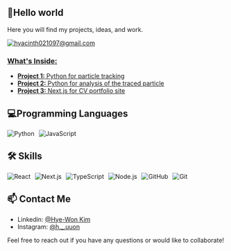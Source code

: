 ## 👋Hello world
Here you will find my projects, ideas, and work.

</div>

<a href="mailto:yeonpmdevelop@gmail.com">
<img src="https://img.shields.io/badge/hyacinth021097p@gmail.com-EA4335?style=for-the-badge&logo=gmail&logoColor=white" alt="hyacinth021097@gmail.com" />

### What's Inside:
- **Project 1:** Python for particle tracking
- **Project 2:** Python for analysis of the traced particle
- **Project 3:** [Next.js for CV portfolio site](https://kimhyewon.vercel.app/)

## 💻Programming Languages
<div style="display: flex; gap: 10px;">
<img src="https://img.shields.io/badge/Python-3776AB?style=for-the-badge&logo=python&logoColor=white" alt="Python" />
<img src="https://img.shields.io/badge/JavaScript-grey?style=for-the-badge&logo=javascript&logoColor=yellow" alt="JavaScript" />
</div>

## 🛠️ Skills
<div style="display: flex; gap: 10px;">
<img src="https://img.shields.io/badge/React-20232A?style=for-the-badge&logo=react&logoColor=61DAFB" alt="React" />
<img src="https://img.shields.io/badge/Next.js-000000?style=for-the-badge&logo=nextdotjs&logoColor=white" alt="Next.js" />
<img src="https://img.shields.io/badge/TypeScript-007ACC?style=for-the-badge&logo=typescript&logoColor=white" alt="TypeScript" />
<img src="https://img.shields.io/badge/Node.js-339933?style=for-the-badge&logo=nodedotjs&logoColor=white" alt="Node.js" />
<img src="https://img.shields.io/badge/GitHub-181717?style=for-the-badge&logo=github&logoColor=white" alt="GitHub" />
<img src="https://img.shields.io/badge/Git-F05032?style=for-the-badge&logo=git&logoColor=white" alt="Git" />  
</div>

## 📫 Contact Me
- Linkedin: [@Hye-Won Kim](https://www.linkedin.com/in/hye-won-kim-a441561ba/)
- Instagram: [@h._.uuon](https://www.instagram.com/h._.uuon/)

Feel free to reach out if you have any questions or would like to collaborate!

